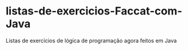 # listas-de-exercicios-Faccat-com-Java
Listas de exercícios de lógica de programação agora feitos em Java
